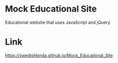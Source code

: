 # Mock Educational Site
Educational website that uses JavaScript and jQuery.

# Link
https://swedishkinda.github.io/Mock_Educational_Site
